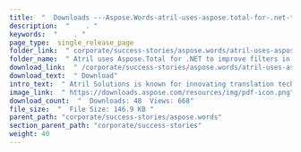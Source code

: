 ```yaml
---
title:  "  Downloads ---Aspose.Words-atril-uses-aspose.total-for-.net-to-improve-filters-in-their-translation-tool-dA©jA-vu . " 
description:  "    . " 
keywords:  "    . " 
page_type:  single_release_page
folder_link:  " corporate/success-stories/aspose.words/atril-uses-aspose.total-for-.net-to-improve-filters-in-their-translation-tool-dA©jA -vu/"
folder_name:  " Atril uses Aspose.Total for .NET to improve filters in their translation tool dA©jA Vu"
download_link:  " /corporate/success-stories/aspose.words/atril-uses-aspose.total-for-.net-to-improve-filters-in-their-translation-tool-dA©jA -vu/a921a2137cbc49278fa3d60437bebf7e"
download_text:  " Download"
intro_text:  " Atril Solutions is known for innovating translation technology from the user's p..."
image_link:  " https://downloads.aspose.com/resources/img/pdf-icon.png"
download_count:  "  Downloads: 48  Views: 668"
file_size:  "  File Size: 146.9 KB "
parent_path: "corporate/success-stories/aspose.words"
section_parent_path: "corporate/success-stories"
weight: 40 
---
```




